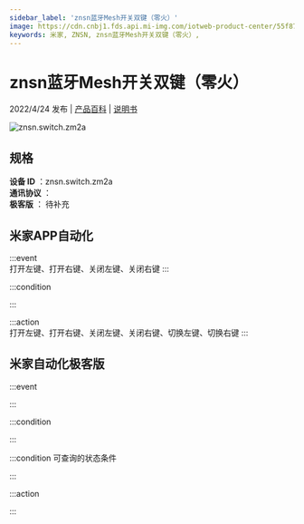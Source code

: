 ```yaml
---
sidebar_label: 'znsn蓝牙Mesh开关双键（零火）'
image: https://cdn.cnbj1.fds.api.mi-img.com/iotweb-product-center/55f875ea6122129bbdb662faaf477cee_1642558676234.png?GalaxyAccessKeyId=AKVGLQWBOVIRQ3XLEW&Expires=9223372036854775807&Signature=EgE/eVKx5e3+3oxqiipE/xTLaf0=
keywords: 米家, ZNSN, znsn蓝牙Mesh开关双键（零火）, 
---
```

# znsn蓝牙Mesh开关双键（零火）

2022/4/24 发布 | [产品百科](https://home.mi.com/webapp/content/baike/product/index.html?model=znsn.switch.zm2a/) | [说明书](https://home.mi.com/views/introduction.html?model=znsn.switch.zm2a&region=cn)

![znsn.switch.zm2a](https://cdn.cnbj1.fds.api.mi-img.com/iotweb-product-center/55f875ea6122129bbdb662faaf477cee_1642558676234.png?GalaxyAccessKeyId=AKVGLQWBOVIRQ3XLEW&Expires=9223372036854775807&Signature=EgE/eVKx5e3+3oxqiipE/xTLaf0=)

## 规格  
> 
**设备 ID** ：znsn.switch.zm2a  
**通讯协议** ：  
**极客版**  ： 待补充 


## 米家APP自动化  

:::event  
打开左键、打开右键、关闭左键、关闭右键
:::

:::condition  

:::

:::action   
打开左键、打开右键、关闭左键、关闭右键、切换左键、切换右键
:::

## 米家自动化极客版  

:::event  

:::

:::condition  

:::

:::condition 可查询的状态条件  

:::

:::action  

:::

        
